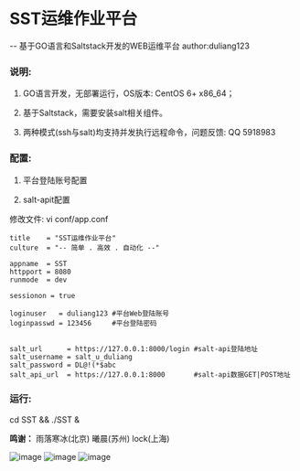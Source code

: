 # SST运维作业平台

-- 基于GO语言和Saltstack开发的WEB运维平台 author:duliang123


### 说明:

1. GO语言开发，无部署运行，OS版本: CentOS 6+ x86_64；

2. 基于Saltstack，需要安装salt相关组件。

3. 两种模式(ssh与salt)均支持并发执行远程命令，问题反馈: QQ 5918983


### 配置:

1. 平台登陆账号配置

2. salt-apit配置

修改文件: vi conf/app.conf 

    title    = "SST运维作业平台"
    culture  = "-- 简单 . 高效 . 自动化 --"

    appname  = SST
    httpport = 8080
    runmode  = dev

    sessionon = true

    loginuser   = duliang123 #平台Web登陆账号
    loginpasswd = 123456     #平台登陆密码 


    salt_url      = https://127.0.0.1:8000/login #salt-api登陆地址
    salt_username = salt_u_duliang
    salt_password = DL@!(*$abc
    salt_api_url  = https://127.0.0.1:8000       #salt-api数据GET|POST地址

### 运行:
cd SST && ./SST &


**鸣谢：**
雨落寒冰(北京) 曦晨(苏州) lock(上海)


![image](https://github.com/duliang123/SST/blob/master/screenshot/screenshot.jpg)
![image](https://github.com/duliang123/SST/blob/master/screenshot/screenshot2.jpg)
![image](https://github.com/duliang123/SST/blob/master/screenshot/screenshot3.jpg)
